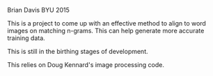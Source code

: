 Brian Davis
BYU
2015

This is a project to come up with an effective method to align to word images on matching n-grams. This can help generate more accurate training data.

This is still in the birthing stages of development.

This relies on Doug Kennard's image processing code. 
